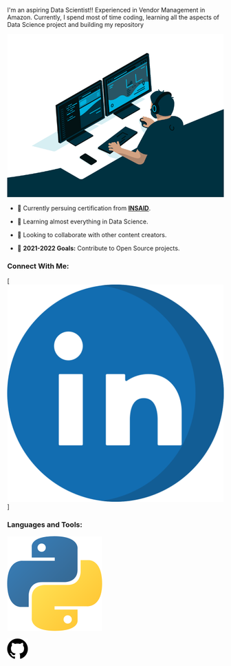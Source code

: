 
 I'm an aspiring Data Scientist!! Experienced in Vendor Management in Amazon. Currently, I spend most of time coding, learning all the aspects of Data Science project and building my repository

[![GIF](https://github.com/coldperformer/coldperformer/raw/master/gifs/developer.gif)](https://github.com/coldperformer/coldperformer/blob/master/gifs/developer.gif)

-   🔭  Currently persuing certification from  **[INSAID](https://www.insaid.co/)**.
    
-   🌱  Learning almost everything in Data Science.
    
-   👯  Looking to collaborate with other content creators.
    
-   🥅  **2021-2022 Goals:**  Contribute to Open Source projects.
    
    

### [](https://github.com/coldperformer/coldperformer#connect-with-me)**Connect With Me**:







[![LinkedIn](https://github.com/coldperformer/coldperformer/raw/master/social/linkedin.svg)][](https://www.linkedin.com/in/pallavi-mondal-66b59b5b/)



  

### [](https://github.com/coldperformer/coldperformer#languages-and-tools)**Languages and Tools**:

[![Python](https://github.com/coldperformer/coldperformer/raw/master/tools-&-languages/python.svg)](https://docs.python.org/3/)

[
![GitHub](https://github.com/coldperformer/coldperformer/raw/master/tools-&-languages/github.svg)
](https://docs.github.com/en)

